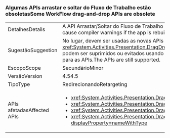 ### <a name="some-workflow-drag-and-drop-apis-are-obsolete"></a><span data-ttu-id="d1672-101">Algumas APIs arrastar e soltar do Fluxo de Trabalho estão obsoletas</span><span class="sxs-lookup"><span data-stu-id="d1672-101">Some WorkFlow drag-and-drop APIs are obsolete</span></span>

|   |   |
|---|---|
|<span data-ttu-id="d1672-102">Detalhes</span><span class="sxs-lookup"><span data-stu-id="d1672-102">Details</span></span>|<span data-ttu-id="d1672-103">A API Arrastar/Soltar do Fluxo de Trabalho está obsoleta e vai gerar avisos do compilador se o aplicativo for recompilado na versão 4.5.</span><span class="sxs-lookup"><span data-stu-id="d1672-103">This WorkFlow drag-and-drop API is obsolete and will cause compiler warnings if the app is rebuilt against 4.5.</span></span>|
|<span data-ttu-id="d1672-104">Sugestão</span><span class="sxs-lookup"><span data-stu-id="d1672-104">Suggestion</span></span>|<span data-ttu-id="d1672-105">No lugar, devem ser usadas as novas APIs <xref:System.Activities.Presentation.DragDropHelper?displayProperty=name> compatíveis com operações com vários objetos.</span><span class="sxs-lookup"><span data-stu-id="d1672-105">New <xref:System.Activities.Presentation.DragDropHelper?displayProperty=name> APIs that support operations with multiple objects should be used instead.</span></span> <span data-ttu-id="d1672-106">Como alternativa, os avisos de compilação podem ser suprimidos ou evitados usando um compilador mais antigo.</span><span class="sxs-lookup"><span data-stu-id="d1672-106">Alternatively, the build warnings can be suppressed or they can be avoided by using an older compiler.</span></span> <span data-ttu-id="d1672-107">Ainda há suporte para as APIs.</span><span class="sxs-lookup"><span data-stu-id="d1672-107">The APIs are still supported.</span></span>|
|<span data-ttu-id="d1672-108">Escopo</span><span class="sxs-lookup"><span data-stu-id="d1672-108">Scope</span></span>|<span data-ttu-id="d1672-109">Secundário</span><span class="sxs-lookup"><span data-stu-id="d1672-109">Minor</span></span>|
|<span data-ttu-id="d1672-110">Versão</span><span class="sxs-lookup"><span data-stu-id="d1672-110">Version</span></span>|<span data-ttu-id="d1672-111">4.5</span><span class="sxs-lookup"><span data-stu-id="d1672-111">4.5</span></span>|
|<span data-ttu-id="d1672-112">Tipo</span><span class="sxs-lookup"><span data-stu-id="d1672-112">Type</span></span>|<span data-ttu-id="d1672-113">Redirecionando</span><span class="sxs-lookup"><span data-stu-id="d1672-113">Retargeting</span></span>|
|<span data-ttu-id="d1672-114">APIs afetadas</span><span class="sxs-lookup"><span data-stu-id="d1672-114">Affected APIs</span></span>|<ul><li><xref:System.Activities.Presentation.DragDropHelper.DoDragMove(System.Activities.Presentation.WorkflowViewElement,System.Windows.Point)?displayProperty=nameWithType></li><li><xref:System.Activities.Presentation.DragDropHelper.GetCompositeView(System.Windows.DragEventArgs)?displayProperty=nameWithType></li><li><xref:System.Activities.Presentation.DragDropHelper.GetDraggedModelItem(System.Windows.DragEventArgs)?displayProperty=nameWithType></li><li><xref:System.Activities.Presentation.DragDropHelper.GetDroppedObject(System.Windows.DependencyObject,System.Windows.DragEventArgs,System.Activities.Presentation.EditingContext)?displayProperty=nameWithType></li></ul>|

